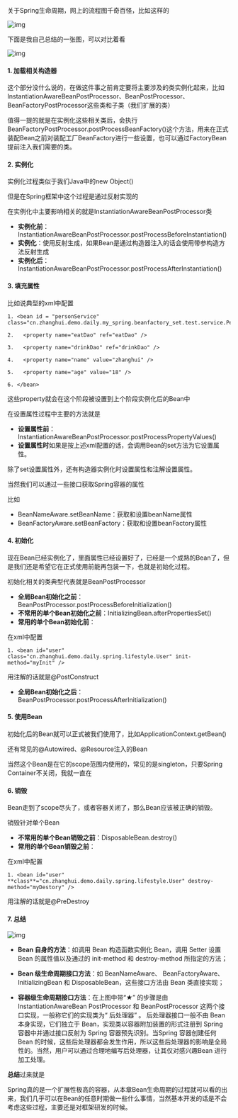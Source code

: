 关于Spring生命周期，网上的流程图千奇百怪，比如这样的

![img](http://pcc.huitogo.club/b0148eae30ec83be7a84efb5e2ba0a7c)



下面是我自己总结的一张图，可以对比着看

![img](http://pcc.huitogo.club/9a2b1a2a32a69ca2b4cc022acafbef8f)



#### 1. 加载相关构造器

这个部分没什么说的，在做这件事之前肯定要将主要涉及的类实例化起来，比如InstantiationAwareBeanPostProcessor、BeanPostProcessor、BeanFactoryPostProcessor这些类和子类（我们扩展的类）



值得一提的就是在实例化这些相关类后，会执行BeanFactoryPostProcessor.postProcessBeanFactory()这个方法，用来在正式装配Bean之前对装配工厂BeanFactory进行一些设置，也可以通过FactoryBean提前注入我们需要的类。



#### 2. 实例化

实例化过程类似于我们Java中的new Object()



但是在Spring框架中这个过程是通过反射实现的

在实例化中主要影响相关的就是InstantiationAwareBeanPostProcessor类

- **实例化前**：InstantiationAwareBeanPostProcessor.postProcessBeforeInstantiation()
- **实例化**：使用反射生成，如果Bean是通过构造器注入的话会使用带参构造方法反射生成
- **实例化后**：InstantiationAwareBeanPostProcessor.postProcessAfterInstantiation()



#### 3. 填充属性

比如说典型的xml中配置

```
1. <bean id = "personService" class="cn.zhanghui.demo.daily.my_spring.beanfactory_set.test.service.PersonService"> 

2.   <property name="eatDao" ref="eatDao" /> 

3.   <property name="drinkDao" ref="drinkDao" /> 

4.   <property name="name" value="zhanghui" /> 

5.   <property name="age" value="18" /> 

6. </bean> 
```



这些property就会在这个阶段被设置到上个阶段实例化后的Bean中



在设置属性过程中主要的方法就是

- **设置属性前**：InstantiationAwareBeanPostProcessor.postProcessPropertyValues()
- **设置属性时**如果是按上述xml配置的话，会调用Bean的set方法为它设置属性。



除了set设置属性外，还有构造器实例化时设置属性和注解设置属性。

当然我们可以通过一些接口获取Spring容器的属性

比如

- BeanNameAware.setBeanName：获取和设置beanName属性
- BeanFactoryAware.setBeanFactory：获取和设置beanFactory属性



#### 4. 初始化

现在Bean已经实例化了，里面属性已经设置好了，已经是一个成熟的Bean了，但是我们还是希望它在正式使用前能再包装一下，也就是初始化过程。



初始化相关的类典型代表就是BeanPostProcessor

- **全局Bean初始化之前**：BeanPostProcessor.postProcessBeforeInitialization()
- **不常用的单个Bean初始化之前**：InitializingBean.afterPropertiesSet()
- **常用的单个Bean初始化前**：

在xml中配置

```
1. <bean id="user" class="cn.zhanghui.demo.daily.spring.lifestyle.User" init-method="myInit" /> 
```

用注解的话就是@PostConstruct

- **全局Bean初始化之后**：BeanPostProcessor.postProcessAfterInitialization()



#### 5. 使用Bean

初始化后的Bean就可以正式被我们使用了，比如ApplicationContext.getBean()

还有常见的@Autowired、@Resource注入的Bean

当然这个Bean是在它的scope范围内使用的，常见的是singleton，只要Spring Container不关闭，我就一直在



#### 6. 销毁

Bean走到了scope尽头了，或者容器关闭了，那么Bean应该被正确的销毁。

销毁针对单个Bean

- **不常用的单个Bean销毁之前**：DisposableBean.destroy()
- **常用的单个Bean销毁之前**：

在xml中配置

```
1. <bean id="user" **class**="cn.zhanghui.demo.daily.spring.lifestyle.User" destroy-method="myDestory" /> 
```

用注解的话就是@PreDestroy



#### 7. 总结

![img](http://pcc.huitogo.club/b2d197f9ebc2bc749f59d481729e8b52)



- **Bean 自身的方法**：如调用 Bean 构造函数实例化 Bean，调用 Setter 设置 Bean 的属性值以及通过的 init-method 和 destroy-method 所指定的方法；

- **Bean 级生命周期接口方法**：如 BeanNameAware、 BeanFactoryAware、 InitializingBean 和 DisposableBean，这些接口方法由 Bean 类直接实现；

- **容器级生命周期接口方法**：在上图中带“★” 的步骤是由 InstantiationAwareBean PostProcessor 和 BeanPostProcessor 这两个接口实现，一般称它们的实现类为“ 后处理器” 。 后处理器接口一般不由 Bean 本身实现，它们独立于 Bean，实现类以容器附加装置的形式注册到 Spring 容器中并通过接口反射为 Spring 容器预先识别。当Spring 容器创建任何 Bean 的时候，这些后处理器都会发生作用，所以这些后处理器的影响是全局性的。当然，用户可以通过合理地编写后处理器，让其仅对感兴趣Bean 进行加工处理。



**总结**过来就是

Spring真的是一个扩展性极高的容器，从本章Bean生命周期的过程就可以看的出来，我们几乎可以在Bean的任意时期做一些什么事情，当然基本开发的话是不会考虑这些过程，主要还是对框架研发的时候。